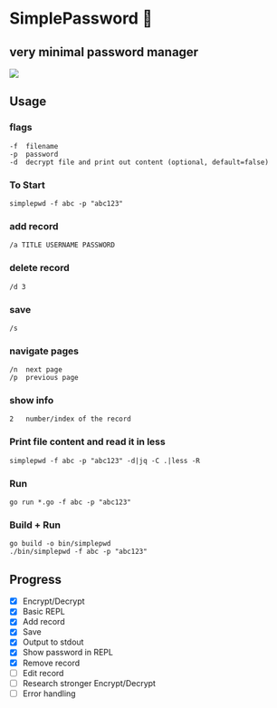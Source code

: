 # SimplePassword 🔑
## very minimal password manager

<a href="https://asciinema.org/a/zC84FUt0hazWae8QJMnJz9Xjw" target="_blank"><img src="https://asciinema.org/a/zC84FUt0hazWae8QJMnJz9Xjw.svg" /></a>

## Usage
### flags
```
-f  filename
-p  password
-d  decrypt file and print out content (optional, default=false)
```

### To Start
```
simplepwd -f abc -p "abc123"
```

### add record
```
/a TITLE USERNAME PASSWORD
```
### delete record
```
/d 3
```

### save
```
/s
```

### navigate pages
```
/n  next page
/p  previous page
```

### show info
```
2   number/index of the record
```


### Print file content and read it in less
```
simplepwd -f abc -p "abc123" -d|jq -C .|less -R
```

### Run
```
go run *.go -f abc -p "abc123"
```
### Build + Run
```
go build -o bin/simplepwd
./bin/simplepwd -f abc -p "abc123"
```

## Progress
- [x] Encrypt/Decrypt
- [x] Basic REPL
- [x] Add record
- [x] Save
- [x] Output to stdout
- [x] Show password in REPL
- [x] Remove record
- [ ] Edit record
- [ ] Research stronger Encrypt/Decrypt
- [ ] Error handling
